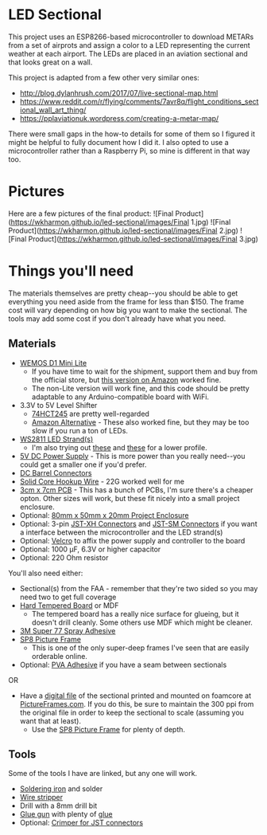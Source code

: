 LED Sectional
=============

This project uses an ESP8266-based microcontroller to download METARs from a set of airprots and assign a color to a LED representing the current weather at each airport. The LEDs are placed in an aviation sectional and that looks great on a wall.

This project is adapted from a few other very similar ones:
* http://blog.dylanhrush.com/2017/07/live-sectional-map.html
* https://www.reddit.com/r/flying/comments/7avr8q/flight_conditions_sectional_wall_art_thing/
* https://pplaviationuk.wordpress.com/creating-a-metar-map/

There were small gaps in the how-to details for some of them so I figured it might be helpful to fully document how I did it. I also opted to use a microcontroller rather than a Raspberry Pi, so mine is different in that way too.

# Pictures
Here are a few pictures of the final product:
![Final Product](https://wkharmon.github.io/led-sectional/images/Final 1.jpg)
![Final Product](https://wkharmon.github.io/led-sectional/images/Final 2.jpg)
![Final Product](https://wkharmon.github.io/led-sectional/images/Final 3.jpg)

# Things you'll need
The materials themselves are pretty cheap--you should be able to get everything you need aside from the frame for less than $150. The frame cost will vary depending on how big you want to make the sectional. The tools may add some cost if you don't already have what you need.

## Materials
* [WEMOS D1 Mini Lite](https://www.aliexpress.com/store/product/WEMOS-D1-mini-Lite-V1-0-0-WIFI-Internet-of-Things-development-board-based-ESP8285-1MB/1331105_32795857574.html?spm=2114.12010615.8148356.30.10027c8csIW2n0)
    * If you have time to wait for the shipment, support them and buy from the official store, but [this version on Amazon](https://www.amazon.com/gp/product/B07BK435ZW/ref=as_li_tl?ie=UTF8&tag=wkharmon-20&camp=1789&creative=9325&linkCode=as2&creativeASIN=B07BK435ZW&linkId=895aa52a462e2ac4b0134cc4385e1402) worked fine.
    * The non-Lite version will work fine, and this code should be pretty adaptable to any Arduino-compatible board with WiFi.
* 3.3V to 5V Level Shifter
    * [74HCT245](https://www.aliexpress.com/item/10PCS-SN74HCT245N-DIP20-SN74HCT245-DIP-74HCT245-74HCT245N-DIP-20-new-and-original-IC/32537892034.html?spm=a2g0s.9042311.0.0.58d84c4d3QyyCc) are pretty well-regarded
    * [Amazon Alternative](https://www.amazon.com/gp/product/B07CWKY2CB/ref=as_li_tl?ie=UTF8&tag=wkharmon-20&camp=1789&creative=9325&linkCode=as2&creativeASIN=B07CWKY2CB&linkId=f71fa879c7e9dea55436cb533517a00a) - These also worked fine, but they may be too slow if you run a ton of LEDs.
* [WS2811 LED Strand(s)](https://amzn.to/2QxYzbD)
    * I'm also trying out [these](https://www.aliexpress.com/item/Mokungit-50pcs-12MM-WS2811-Full-Color-Square-Pixel-LED-Module-Lighting-String-5V-12V-RGB-Waterproof/32803645847.html?spm=a2g0s.9042311.0.0.41a84c4d6VpNsN) and [these](https://www.aliexpress.com/item/DC5V-12mm-SM16703-RGB-LED-Pixel-module-IP68-waterproof-full-color-50pcs-a-string-perforator-alphabet/32817144776.html?spm=a2g0s.9042311.0.0.41a84c4d6VpNsN) for a lower profile.
* [5V DC Power Supply](https://www.amazon.com/gp/product/B078RT3ZPS/ref=as_li_tl?ie=UTF8&tag=wkharmon-20&camp=1789&creative=9325&linkCode=as2&creativeASIN=B078RT3ZPS&linkId=5997f784bd7a0995cc69fed33f39129a) - This is more power than you really need--you could get a smaller one if you'd prefer.
* [DC Barrel Connectors](https://www.amazon.com/gp/product/B06XNR1ZVL/ref=as_li_tl?ie=UTF8&tag=wkharmon-20&camp=1789&creative=9325&linkCode=as2&creativeASIN=B06XNR1ZVL&linkId=7abd8ecd6cebd232fbd0de9b00091e0e)
* [Solid Core Hookup Wire](https://www.amazon.com/gp/product/B00B4ZRPEY/ref=as_li_tl?ie=UTF8&tag=wkharmon-20&camp=1789&creative=9325&linkCode=as2&creativeASIN=B00B4ZRPEY&linkId=60886b0eec561174abea5c2e56e857f3) - 22G worked well for me
* [3cm x 7cm PCB](https://www.amazon.com/gp/product/B07CK3RCKS/ref=as_li_tl?ie=UTF8&tag=wkharmon-20&camp=1789&creative=9325&linkCode=as2&creativeASIN=B07CK3RCKS&linkId=6082d47cb27919fdff01fd3675a5d203) - This has a bunch of PCBs, I'm sure there's a cheaper opton. Other sizes will work, but these fit nicely into a small project enclosure.
* Optional: [80mm x 50mm x 20mm Project Enclosure](https://www.amazon.com/gp/product/B071WRYXHT/ref=as_li_tl?ie=UTF8&tag=wkharmon-20&camp=1789&creative=9325&linkCode=as2&creativeASIN=B071WRYXHT&linkId=c31a81d8e941299dbfce5364d464440e)
* Optional: 3-pin [JST-XH Connectors](https://amzn.to/2QANmqO) and [JST-SM Connectors](https://amzn.to/2xiQ3o2) if you want a interface between the microcontroller and the LED strand(s)
* Optional: [Velcro](https://amzn.to/2MAEjTu) to affix the power supply and controller to the board
* Optional: 1000 µF, 6.3V or higher capacitor
* Optional: 220 Ohm resistor

You'll also need either:
* Sectional(s) from the FAA - remember that they're two sided so you may need two to get full coverage
* [Hard Tempered Board](https://www.homedepot.com/p/Hardboard-Tempered-Common-1-8-in-x-2-ft-x-4-ft-Actual-0-125-in-x-23-75-in-x-47-75-in-7005015/202088786) or MDF
    * The tempered board has a really nice surface for glueing, but it doesn't drill cleanly. Some others use MDF which might be cleaner.
* [3M Super 77 Spray Adhesive](https://www.homedepot.com/p/3M-16-7-oz-Super-77-Multi-Purpose-Spray-Adhesive-77-24VOC30/301619194)
* [SP8 Picture Frame](https://www.pictureframes.com/Custom-Frames/Canvas-Ready-Wood-Picture-Frames/SP8-black-wood-canvas-frame)
    * This is one of the only super-deep frames I've seen that are easily orderable online.
* Optional: [PVA Adhesive](https://amzn.to/2OtIGBo) if you have a seam between sectionals

OR

* Have a [digital file](https://www.faa.gov/air_traffic/flight_info/aeronav/digital_products/vfr/) of the sectional printed and mounted on foamcore at [PictureFrames.com](http://www.pictureframes.com). If you do this, be sure to maintain the 300 ppi from the original file in order to keep the sectional to scale (assuming you want that at least).
    * Use the [SP8 Picture Frame](https://www.pictureframes.com/Custom-Frames/Canvas-Ready-Wood-Picture-Frames/SP8-black-wood-canvas-frame) for plenty of depth.

## Tools
Some of the tools I have are linked, but any one will work.
* [Soldering iron](https://amzn.to/2QALNsW) and solder
* [Wire stripper](https://amzn.to/2xlO9TD)
* Drill with a 8mm drill bit
* [Glue gun](https://amzn.to/2Qz1p03) with plenty of [glue](https://amzn.to/2pcJWOB)
* Optional: [Crimper for JST connectors](https://amzn.to/2QFYEds)
